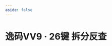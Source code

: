 ```yaml
---
aside: false
---
```

<script setup>
    import Search from "@/search/FetchSearch.vue"
</script>

# 逸码VV9 · 26键 拆分反查

<Search hanziJson="/vv9-26/chaifen.json" compJson="/vv9-26/zigen.json" compFont="kaiti-font" id="vv9-26"/>
